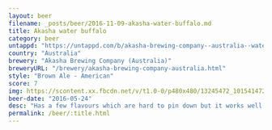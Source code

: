 ```yaml
---
layout: beer
filename: _posts/beer/2016-11-09-akasha-water-buffalo.md
title: Akasha water buffalo
category: beer
untappd: "https://untappd.com/b/akasha-brewing-company--australia--water-buffalo/1434126"
country: "Australia"
brewery: "Akasha Brewing Company (Australia)"
breweryURL: "/brewery/akasha-brewing-company-australia.html"
style: "Brown Ale - American"
score: 7
img: https://scontent.xx.fbcdn.net/v/t1.0-0/p480x480/13245472_10154147280238745_5349990342920915596_n.jpg?_nc_cat=109&_nc_ht=scontent.xx&oh=f9ecb7bf659c308f5421a5732d885360&oe=5C9790FF
beer-date: "2016-05-24"
desc: "Has a few flavours which are hard to pin down but it works well. Has a nice amount of sweetness"
permalink: /beer/:title.html
---
```

